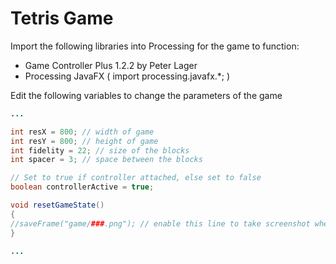 # Tetris Game 

Import the following libraries into Processing for the game to function:

- Game Controller Plus 1.2.2 by Peter Lager 
- Processing JavaFX ( import processing.javafx.*; )



Edit the following variables to change the parameters of the game

```java
...

int resX = 800; // width of game
int resY = 800; // height of game
int fidelity = 22; // size of the blocks
int spacer = 3; // space between the blocks

// Set to true if controller attached, else set to false
boolean controllerActive = true; 

void resetGameState()
{
//saveFrame("game/###.png"); // enable this line to take screenshot when game ends
}

...
```